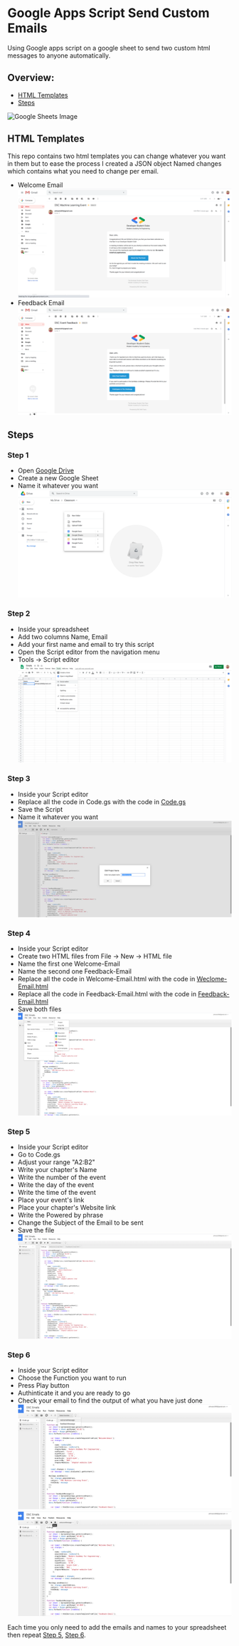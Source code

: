 # Google Apps Script Send Custom Emails

Using Google apps script on a google sheet to send two custom html messages to anyone automatically.

## Overview:
* [HTML Templates](#html-templates)
* [Steps](#steps)

![Google Sheets Image](./Helping%20Images/googel%20sheet%20screenshot.png)

## HTML Templates
This repo contains two html templates you can change whatever you want in them but to ease the process I created a JSON object Named changes which contains what you need to change per email.

* Welcome Email
![Welcome Email Screenshot](./Helping%20Images/welcome.png)
* Feedback Email
![Feedback Email Screenshot](./Helping%20Images/feedback.png)

## Steps

### Step 1
* Open [Google Drive](https://drive.google.com/drive)
* Create a new Google Sheet
* Name it whatever you want
![Step 1 Screenshot](./Helping%20Images/1.png)

### Step 2
* Inside your spreadsheet
* Add two columns Name, Email
* Add your first name and email to try this script
* Open the Script editor from the navigation menu
* Tools -> Script editor
![Step 2 Screenshot](./Helping%20Images/2.png)

### Step 3
* Inside your Script editor
* Replace all the code in Code.gs with the code in [Code.gs](./Code.gs)
* Save the Script
* Name it whatever you want
![Step 3 Screenshot](./Helping%20Images/3.png)

### Step 4
* Inside your Script editor
* Create two HTML files from File -> New -> HTML file
* Name the first one Welcome-Email
* Name the second one Feedback-Email
* Replace all the code in Welcome-Email.html with the code in [Weclome-Email.html](./Welcome-Email.html)
* Replace all the code in Feedback-Email.html with the code in [Feedback-Email.html](./Feedback-Email.html)
* Save both files
![Step 4 Screenshot](./Helping%20Images/4.png)

### Step 5
* Inside your Script editor
* Go to Code.gs
* Adjust your range "A2:B2"
* Write your chapter's Name
* Write the number of the event
* Write the day of the event
* Write the time of the event
* Place your event's link
* Place your chapter's Website link
* Write the Powered by phrase
* Change the Subject of the Email to be sent
* Save the file
![Step 5 Screenshot](./Helping%20Images/5.png)

### Step 6
* Inside your Script editor
* Choose the Function you want to run
* Press Play button 
* Authinticate it and you are ready to go
* Check your email to find the output of what you have just done
![Step 6 Screenshot](./Helping%20Images/6.1.png)
![Step 6 Screenshot](./Helping%20Images/6.2.png)

Each time you only need to add the emails and names to your spreadsheet then repeat [Step 5](#step-5), [Step 6](#step-6).
